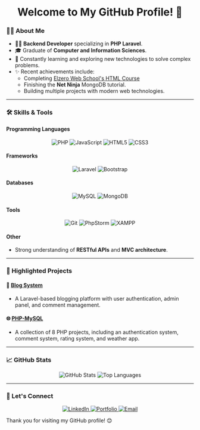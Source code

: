 <div align="center">
  <h1>Welcome to My GitHub Profile! 🌟</h1>
</div>

### 👩‍💻 About Me
- 🧑‍🎓 **Backend Developer** specializing in **PHP Laravel**.
- 🎓 Graduate of **Computer and Information Sciences**.
- 🌱 Constantly learning and exploring new technologies to solve complex problems.
- ✨ Recent achievements include:
  - Completing [Elzero Web School's HTML Course](https://elzero.org/)
  - Finishing the **Net Ninja** MongoDB tutorial.
  - Building multiple projects with modern web technologies.

---

### 🛠️ Skills & Tools

#### **Programming Languages**
<div align="center">
  <img src="https://img.shields.io/badge/-PHP-777BB4?style=for-the-badge&logo=php&logoColor=white" alt="PHP">
  <img src="https://img.shields.io/badge/-JavaScript-F7DF1E?style=for-the-badge&logo=javascript&logoColor=black" alt="JavaScript">
  <img src="https://img.shields.io/badge/-HTML5-E34F26?style=for-the-badge&logo=html5&logoColor=white" alt="HTML5">
  <img src="https://img.shields.io/badge/-CSS3-1572B6?style=for-the-badge&logo=css3&logoColor=white" alt="CSS3">
</div>

#### **Frameworks**
<div align="center">
  <img src="https://img.shields.io/badge/-Laravel-FF2D20?style=for-the-badge&logo=laravel&logoColor=white" alt="Laravel">
  <img src="https://img.shields.io/badge/-Bootstrap-7952B3?style=for-the-badge&logo=bootstrap&logoColor=white" alt="Bootstrap">
</div>

#### **Databases**
<div align="center">
  <img src="https://img.shields.io/badge/-MySQL-4479A1?style=for-the-badge&logo=mysql&logoColor=white" alt="MySQL">
  <img src="https://img.shields.io/badge/-MongoDB-47A248?style=for-the-badge&logo=mongodb&logoColor=white" alt="MongoDB">
</div>

#### **Tools**
<div align="center">
  <img src="https://img.shields.io/badge/-Git-F05032?style=for-the-badge&logo=git&logoColor=white" alt="Git">
  <img src="https://img.shields.io/badge/-PhpStorm-000000?style=for-the-badge&logo=phpstorm&logoColor=white" alt="PhpStorm">
  <img src="https://img.shields.io/badge/-XAMPP-FB7A24?style=for-the-badge&logo=xampp&logoColor=white" alt="XAMPP">
</div>

#### **Other**
- Strong understanding of **RESTful APIs** and **MVC architecture**.

---

### 🌟 Highlighted Projects
#### 📝 [Blog System](https://github.com/ZeinaZayed4/Blog-System)
- A Laravel-based blogging platform with user authentication, admin panel, and comment management.

#### 🌐 [PHP-MySQL](https://github.com/ZeinaZayed4/PHP-MySQL)
- A collection of 8 PHP projects, including an authentication system, comment system, rating system, and weather app.

---

### 📈 GitHub Stats
<div align="center">
  <img src="https://github-readme-stats.vercel.app/api?username=ZeinaZayed4&show_icons=true&theme=dracula" alt="GitHub Stats">
  <img src="https://github-readme-stats.vercel.app/api/top-langs/?username=ZeinaZayed4&layout=compact&theme=dracula" alt="Top Languages">
</div>

---

### 🤝 Let's Connect
<div align="center">
  <a href="https://linkedin.com/in/zeinazayed">
    <img src="https://img.shields.io/badge/-LinkedIn-0077B5?style=for-the-badge&logo=linkedin&logoColor=white" alt="LinkedIn">
  </a>
  <a href="https://github.com/ZeinaZayed4">
    <img src="https://img.shields.io/badge/-Portfolio-000?style=for-the-badge&logo=github&logoColor=white" alt="Portfolio">
  </a>
  <a href="mailto:zeinazayed4@gmail.com">
    <img src="https://img.shields.io/badge/-Email-D14836?style=for-the-badge&logo=gmail&logoColor=white" alt="Email">
  </a>
</div>

Thank you for visiting my GitHub profile! 😊
